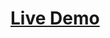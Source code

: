 # [Live Demo](https://stackblitz.com/github/ga676005/Workshop--Agency-page  "https://stackblitz.com/github/ga676005/Workshop--Agency-page")

